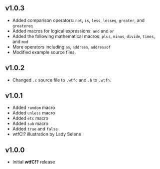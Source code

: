 v1.0.3
----------------
- Added comparison operators: `not`, `is`, `less`, `lesseq`, `greater`, and `greatereq`
- Added macros for logical expressions: `and` and `or`
- Added the following mathematical macros: `plus`, `minus`, `divide`, `times`, and `mod`
- More operators including `as`, `address`, `addressof`
- Modified example source files.

v1.0.2
----------------
- Changed `.c` source file to `.wtfc` and `.h` to `.wtfh`.

v1.0.1
----------------
- Added `random` macro
- Added `unless` macro
- Added `etc` macro
- Added `sub` macro
- Added `true` and `false`
- wtfC!? illustration by Lady Selene

v1.0.0
----------------
- Initial **wtfC!?** release